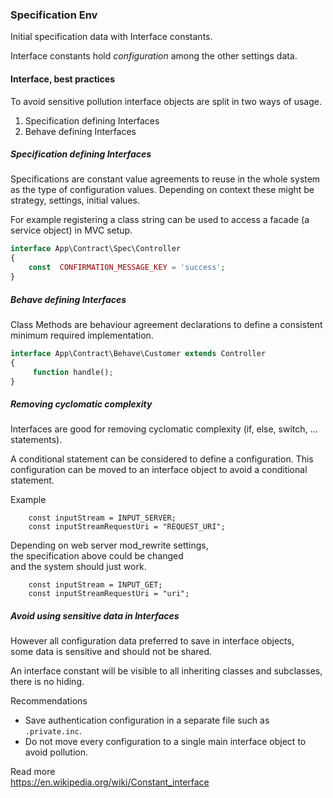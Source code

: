 ### Specification Env

Initial specification data with Interface constants.

Interface constants hold *configuration* among the other settings data.


#### Interface, best practices
To avoid sensitive pollution interface objects are split in two ways of usage.

1. Specification defining Interfaces
2. Behave defining Interfaces

##### Specification defining Interfaces

Specifications are constant value agreements to reuse in the whole system as the type of configuration values.
Depending on context these might be strategy, settings, initial values.  

For example registering a class string can be used to access a facade (a service object) in MVC setup.
```php
interface App\Contract\Spec\Controller
{
    const  CONFIRMATION_MESSAGE_KEY = 'success';
}
```


##### Behave defining Interfaces   
Class Methods are behaviour agreement declarations to define a consistent minimum required implementation. 
```php
interface App\Contract\Behave\Customer extends Controller
{
     function handle();
}
```


##### Removing cyclomatic complexity 
Interfaces are good for removing cyclomatic complexity (if, else, switch, ... statements).

A conditional statement can be considered to define a configuration.
This configuration can be moved to an interface object to avoid a conditional statement.

Example   
```
    const inputStream = INPUT_SERVER;
    const inputStreamRequestUri = "REQUEST_URI";
```
Depending on web server mod_rewrite settings,  
the specification above could be changed  
and the system should just work.
```
    const inputStream = INPUT_GET;
    const inputStreamRequestUri = "uri";
```

##### Avoid using sensitive data in Interfaces
However all configuration data preferred to save in interface objects,  
some data is sensitive and should not be shared.

An interface constant will be visible to all inheriting classes and subclasses,
there is no hiding.

Recommendations  
+ Save authentication configuration in a separate file such as `.private.inc`.
+ Do not move every configuration to a single main interface object to avoid pollution.


Read more   
https://en.wikipedia.org/wiki/Constant_interface


